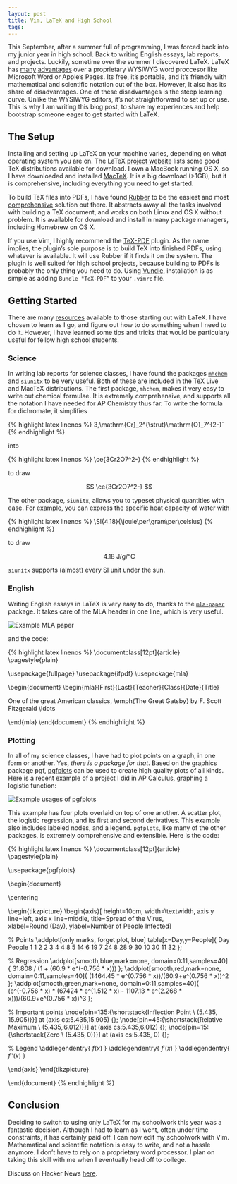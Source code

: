 ```yaml
---
layout: post
title: Vim, LaTeX and High School
tags: 
---
```


This September, after a summer full of programming, I was forced back into my junior year in high school. Back to writing English essays, lab reports, and projects. Luckily, sometime over the summer I discovered LaTeX. LaTeX has [many](http://www.eng.cam.ac.uk/help/tpl/textprocessing/latex_advocacy.html) [advantages](http://nitens.org/taraborelli/latex) over a proprietary WYSIWYG word proccesor like Microsoft Word or Apple’s Pages. Its free, it’s portable, and it’s friendly with mathematical and scientific notation out of the box. However, It also has its share of disadvantages. One of these disadvantages is the steep learning curve. Unlike the WYSIWYG editors, it’s not straightforward to set up or use. This is why I am writing this blog post, to share my experiences and help bootstrap someone eager to get started with LaTeX.

## The Setup

Installing and setting up LaTeX on your machine varies, depending on what operating system you are on. The LaTeX [project website](http://www.latex-project.org/ftp.html) lists some good TeX distributions available for download. I own a MacBook running OS X, so I have downloaded and installed [MacTeX](http://www.tug.org/mactex/). It is a big download (>1GB), but it is comprehensive, including everything you need to get started.

To build TeX files into PDFs, I have found [Rubber](https://launchpad.net/rubber) to be the easiest and most [comprehensive](http://tex.blogoverflow.com/2011/12/building-documents-with-rubber/) solution out there. It abstracts away all the tasks involved with building a TeX document, and works on both Linux and OS X without problem. It is available for download and install in many package managers, including Homebrew on OS X.

If you use Vim, I highly recommend the [TeX-PDF](http://www.vim.org/scripts/script.php?script_id=3230) plugin. As the name implies, the plugin’s sole purpose is to build TeX into finished PDFs, using whatever is available. It will use Rubber if it finds it on the system. The plugin is well suited for high school projects, because building to PDFs is probably the only thing you need to do. Using [Vundle](https://github.com/gmarik/vundle), installation is as simple as adding `Bundle "TeX-PDF”` to your `.vimrc` file.

## Getting Started

There are many [resources](http://www.tug.org/interest.html#doc) available to those starting out with LaTeX. I have chosen to learn as I go, and figure out how to do something when I need to do it. However, I have learned some tips and tricks that would be particulary useful for fellow high school students.

### Science

In writing lab reports for science classes, I have found the packages [`mhchem`](http://ctan.org/pkg/mhchem) and [`siunitx`](http://ctan.org/pkg/siunitx) to be very useful. Both of these are included in the TeX Live and MacTeX distributions. The first package, `mhchem`, makes it very easy to write out chemical formulae. It is extremely comprehensive, and supports all the notation I have needed for AP Chemistry thus far. To write the formula for dichromate, it simplifies

{% highlight latex linenos %}
3\,\mathrm{Cr}_2^{\strut}\mathrm{O}_7^{2-}`
{% endhighlight %}

into

{% highlight latex linenos %}
\ce{3Cr2O7^2-}
{% endhighlight %}

to draw

$$ \ce{3Cr2O7^2-} $$
    
The other package, `siunitx`, allows you to typeset physical quantities with ease. For example, you can express the specific heat capacity of water with

{% highlight latex linenos %}
\SI{4.18}{\joule\per\gram\per\celsius}
{% endhighlight %}

to draw

$$ \SI{4.18}{\joule\per\gram\per\celsius} $$

`siunitx` supports (almost) every SI unit under the sun.

### English

Writing English essays in LaTeX is very easy to do, thanks to the [`mla-paper`](http://www.ctan.org/pkg/mla-paper) package. It takes care of the MLA header in one line, which is very useful.

![Example MLA paper](/images/mla_paper.png)

and the code:

{% highlight latex linenos %}
\documentclass[12pt]{article}
\pagestyle{plain}

\usepackage{fullpage}
\usepackage{ifpdf}
\usepackage{mla}

\begin{document}
\begin{mla}{First}{Last}{Teacher}{Class}{Date}{Title}

One of the great American classics, \emph{The Great Gatsby} by F. Scott Fitzgerald \ldots

\end{mla}
\end{document}
{% endhighlight %}

### Plotting

In all of my science classes, I have had to plot points on a graph, in one form or another. Yes, *there is a package for that*. Based on the graphics package pgf, [pgfplots](http://www.ctan.org/pkg/pgfplots) can be used to create high quality plots of all kinds. Here is a recent example of a project I did in AP Calculus, graphing a logistic function:

![Example usages of pgfplots](/images/pgfplots.png)

This example has four plots overlaid on top of one another. A scatter plot, the logistic regression, and its first and second derivatives. This example also includes labeled nodes, and a legend. `pgfplots`, like many of the other packages, is extremely comprehensive and extensible. Here is the code:

{% highlight latex linenos %}
\documentclass[12pt]{article}
\pagestyle{plain}

\usepackage{pgfplots}

\begin{document}

\centering

\begin{tikzpicture}
\begin{axis}[
  height=10cm,
  width=\textwidth,
  axis y line=left,
  axis x line=middle,
  title=Spread of the Virus,  
  xlabel=Round (Day),
  ylabel=Number of People Infected]

% Points
\addplot[only marks, forget plot, blue] table[x=Day,y=People]{
Day People
1   1
2   2
3   4
4   8
5   14
6   19
7   24
8   28
9   30
10  30
11  32
};

% Regression
\addplot[smooth,blue,mark=none, domain=0:11,samples=40]{ 31.808 / (1 + (60.9 * e^(-0.756 * x))) };
\addplot[smooth,red,mark=none, domain=0:11,samples=40]{ (1464.45 * e^(0.756 * x))/(60.9+e^(0.756 * x))^2 };
\addplot[smooth,green,mark=none, domain=0:11,samples=40]{ (e^(-0.756 * x) * (67424 * e^(1.512 * x) - 1107.13 * e^(2.268 * x)))/(60.9+e^(0.756 * x))^3 };

% Important points
\node[pin=135:{\shortstack{Inflection Point \\ $(5.435,15.905)$}}] at (axis cs:5.435,15.905) {};
\node[pin=45:{\shortstack{Relative Maximum \\ $(5.435,6.012)$}}] at (axis cs:5.435,6.012) {};
\node[pin=15:{\shortstack{Zero \\ $(5.435,0)$}}] at (axis cs:5.435, 0) {};

% Legend
\addlegendentry{ $f(x)$ }
\addlegendentry{ $f'(x)$ }
\addlegendentry{ $f''(x)$ }

\end{axis}
\end{tikzpicture}

\end{document}
{% endhighlight %}

## Conclusion

Deciding to switch to using only LaTeX for my schoolwork this year was a fantastic decision. Although I had to learn as I went, often under time constraints, it has certainly paid off. I can now edit my schoolwork with Vim. Mathematical and scientific notation is easy to write, and not a hassle anymore. I don’t have to rely on a proprietary word processor. I plan on taking this skill with me when I eventually head off to college.

Discuss on Hacker News [here](http://news.ycombinator.com/item?id=4622223).
